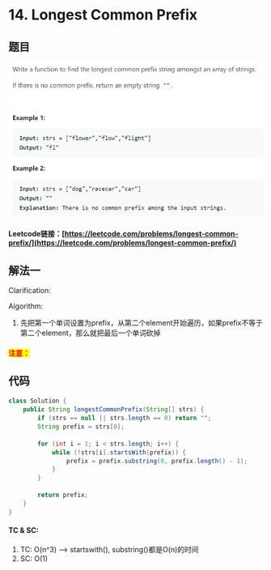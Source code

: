 # 14. Longest Common Prefix

## 题目

![](<../../.gitbook/assets/image (10) (1).png>)

#### Leetcode链接：[https://leetcode.com/problems/longest-common-prefix/](https://leetcode.com/problems/longest-common-prefix/)

## 解法一

Clarification:&#x20;

Algorithm:&#x20;

1. 先把第一个单词设置为prefix，从第二个element开始遍历，如果prefix不等于第二个element，那么就把最后一个单词砍掉

#### <mark style="color:red;">注意：</mark>

## 代码

```java
class Solution {
    public String longestCommonPrefix(String[] strs) {
        if (strs == null || strs.length == 0) return "";
        String prefix = strs[0];
        
        for (int i = 1; i < strs.length; i++) {
            while (!strs[i].startsWith(prefix)) {
                prefix = prefix.substring(0, prefix.length() - 1);
            }
        }
        
        return prefix;
    }
}
```

#### TC & SC:&#x20;

1. TC: O(n^3) --> startswith(), substring()都是O(n)的时间
2. SC: O(1)
